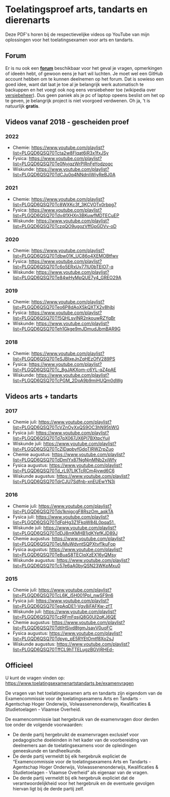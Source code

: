 # Toelatingsproef arts, tandarts en dierenarts #

Deze PDF's horen bij de respectievelijke videos op YouTube van mijn oplossingen voor het toelatingsexamen voor arts en tandarts.

## Forum ##
Er is nu ook een __[forum](https://github.com/DenIngenieur/Toelatingsproef-arts-tandarts/discussions/ "forum")__ beschikbaar voor het geval je vragen, opmerkingen of ideeën hebt, of gewoon eens je hart wil luchten. Je moet wel een GitHub account hebben om te kunnen deelnemen op het forum. Dat is sowieso een goed idee, want dat laat je toe al je belangrijk werk automatisch te backuppen en het voegt ook nog eens versiebeheer toe (wikipedia over [versiebeheer](https://nl.wikipedia.org/wiki/Versiebeheersysteem "versiebeheer")). Dus geen paniek als je pc of laptop opeens beslist om het op te geven, je belangrijk project is niet voorgoed verdwenen.
Oh ja, 't is natuurlijk __gratis__. 


## Videos vanaf 2018 - gescheiden proef ##
### 2022 ###
* Chemie: https://www.youtube.com/playlist?list=PLGQD6QSQ70Tcta2w8Flqat6iR3x1fxJSy
* Fysica: https://www.youtube.com/playlist?list=PLGQD6QSQ70Te0NyjqzWrPlRnFeYodzoqc
* Wiskunde: https://www.youtube.com/playlist?list=PLGQD6QSQ70TdCJu0q4NNdnliWiyReBJ0A

### 2021 ###
* Chemie: https://www.youtube.com/playlist?list=PLGQD6QSQ70Tc8WXKc3f_3KCVOTx0rbpg7
* Fysica: https://www.youtube.com/playlist?list=PLGQD6QSQ70Tdv4fXHXn3BKuwfMDTECuEP
* Wiskunde: https://www.youtube.com/playlist?list=PLGQD6QSQ70TczqQO9ugozVffGpGDVv-oD

### 2020 ###
* Chemie: https://www.youtube.com/playlist?list=PLGQD6QSQ70Tdbw01K_UC86o4XEMOBtfwv
* Fysica: https://www.youtube.com/playlist?list=PLGQD6QSQ70Tc6o5ERxUv77lU0bTElO7-q
* Wiskunde: https://www.youtube.com/playlist?list=PLGQD6QSQ70Te84wHyMpQUE7y4_GREO29A

### 2019 ###
* Chemie: https://www.youtube.com/playlist?list=PLGQD6QSQ70Teo6P8dAoXSkQXTX2v8hjbj
* Fysica: https://www.youtube.com/playlist?list=PLGQD6QSQ70Tf5QHLsvINR2nkouwRZYqBr
* Wiskunde: https://www.youtube.com/playlist?list=PLGQD6QSQ70Teh1Gkge9mJDmudJbmBAR9G

### 2018 ###
* Chemie: https://www.youtube.com/playlist?list=PLGQD6QSQ70TeSJBIxeJnZqHEzOfV289PS
* Fysica: https://www.youtube.com/playlist?list=PLGQD6QSQ70Tc_8gJAKXom-c6YL-qZ4pAE
* Wiskunde: https://www.youtube.com/playlist?list=PLGQD6QSQ70TcPGM_2DoA9b9miHUQm0dWg

## Videos arts + tandarts ##
### 2017 ###
* Chemie juli: https://www.youtube.com/playlist?list=PLGQD6QSQ70TcVZnOyXxQS9OC3hN95tiWG
* Fysica juli: https://www.youtube.com/playlist?list=PLGQD6QSQ70Td7qX067JX6PI7BXtpcYujl
* Wiskunde juli: https://www.youtube.com/playlist?list=PLGQD6QSQ70TcZlDapbyfGdoTIRWZrpZuo
* Chemie augustus: https://www.youtube.com/playlist?list=PLGQD6QSQ70TdDmlYx87NgNjnMNb2xjWfy
* Fysica augustus: https://www.youtube.com/playlist?list=PLGQD6QSQ70Td_rL97LIKTcRCm4jvwd6C6
* Wiskunde augustus: https://www.youtube.com/playlist?list=PLGQD6QSQ70TdrCJU7Sdfnb-xnEUEwYN3i

### 2016 ###
* Chemie juli: https://www.youtube.com/playlist?list=PLGQD6QSQ70Tds1knigcgF8RszOm_aqkTA
* Fysica juli: https://www.youtube.com/playlist?list=PLGQD6QSQ70TdFpHg3Z1FkpW84L0pqa51_
* Wiskunde juli: https://www.youtube.com/playlist?list=PLGQD6QSQ70TdDJ8mKMHB1jdKYefKJD89J
* Chemie augustus: https://www.youtube.com/playlist?list=PLGQD6QSQ70TeUMuWdvntSQPXtvf1kuFop
* Fysica augustus: https://www.youtube.com/playlist?list=PLGQD6QSQ70TeBuaS8TEClqXzEX16yQMsy
* Wiskunde augustus: https://www.youtube.com/playlist?list=PLGQD6QSQ70Tc57e6aA0byQSN23WKpMxu0

### 2015 ###
* Chemie juli: https://www.youtube.com/playlist?list=PLGQD6QSQ70TcL6K_i5H001PpI_nwSF9n6
* Fysica juli: https://www.youtube.com/playlist?list=PLGQD6QSQ70TepAqDE1-Vgy8iFAFKw-zfT
* Wiskunde juli: https://www.youtube.com/playlist?list=PLGQD6QSQ70TczRFmFqsjQ8G0Ul2qKJ6QE
* Chemie augustus: https://www.youtube.com/playlist?list=PLGQD6QSQ70TdtIHSivd8tgmJsavV0uoFC
* Fysica augustus: https://www.youtube.com/playlist?list=PLGQD6QSQ70Tdpyp_pE5RYEtOmtf8Xo2sJ
* Wiskunde augustus: https://www.youtube.com/playlist?list=PLGQD6QSQ70TffCL9hTTELugzBGVjRHEd-


## Officieel ##
U kunt de vragen vinden op: https://www.toelatingsexamenartstandarts.be/examenvragen

De vragen van het toelatingsexamen arts en tandarts zijn eigendom van de Examencommissie voor de toelatingsexamens Arts en Tandarts - Agentschap Hoger Onderwijs, Volwassenenonderwijs, Kwalificaties & Studietoelagen - Vlaamse Overheid.

De examencommissie laat hergebruik van de examenvragen door derden toe onder de volgende voorwaarden:

* De derde partij hergebruikt de examenvragen exclusief voor pedagogische doeleinden in het kader van de voorbereiding van deelnemers aan de toelatingsexamens voor de opleidingen geneeskunde en tandheelkunde.
* De derde partij vermeldt bij elk hergebruik expliciet de “Examencommissie voor de toelatingsexamens Arts en Tandarts - Agentschap Hoger Onderwijs, Volwassenenonderwijs, Kwalificaties & Studietoelagen - Vlaamse Overheid” als eigenaar van de vragen.
* De derde partij vermeldt bij elk hergebruik expliciet dat de verantwoordelijkheid voor het hergebruik en de eventuele gevolgen hiervan ligt bij de derde partij zelf.
